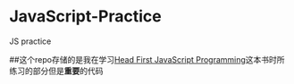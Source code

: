 # JavaScript-Practice
JS practice

##这个repo存储的是我在学习[Head First JavaScript Programming](http://t.cn/EZC7Qxy)这本书时所练习的部分但是**重要**的代码
